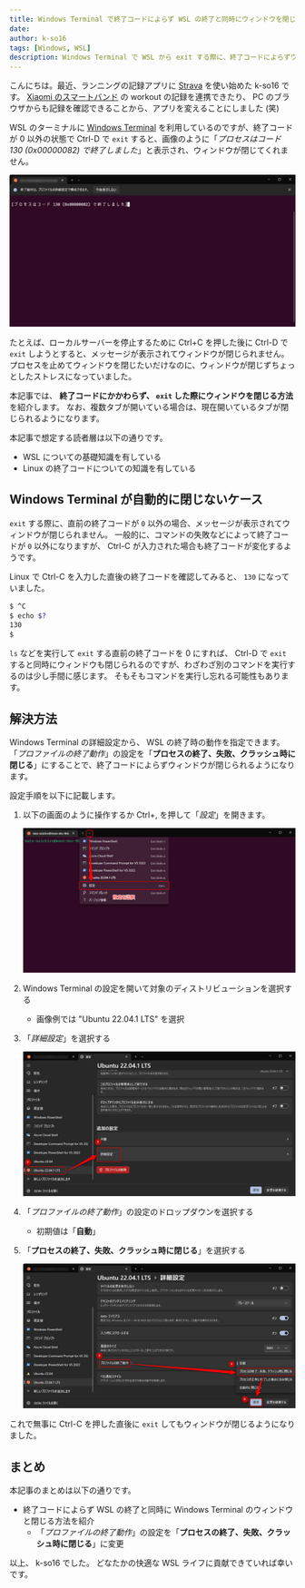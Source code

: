 ```yaml
---
title: Windows Terminal で終了コードによらず WSL の終了と同時にウィンドウを閉じる方法
date: 
author: k-so16
tags: [Windows, WSL]
description: Windows Terminal で WSL から exit する際に、終了コードによらずウィンドウを閉じる方法を紹介します。
---
```


こんにちは。最近、ランニングの記録アプリに [Strava](https://www.strava.com/) を使い始めた k-so16 です。
[Xiaomi のスマートバンド](https://www.mi.com/jp/mi-smart-band-6/) の workout の記録を連携できたり、 PC のブラウザからも記録を確認できることから、アプリを変えることにしました (笑)

WSL のターミナルに [Windows Terminal](https://apps.microsoft.com/store/detail/windows-terminal/9N0DX20HK701) を利用しているのですが、終了コードが 0 以外の状態で Ctrl-D で `exit` すると、画像のように「*プロセスはコード 130 (0x00000082) で終了しました*」と表示され、ウィンドウが閉じてくれません。

![メッセージが表示されてウィンドウが閉じない](./images/terminal-not-closed.png)

たとえば、ローカルサーバーを停止するために Ctrl+C を押した後に Ctrl-D で `exit` しようとすると、メッセージが表示されてウィンドウが閉じられません。
プロセスを止めてウィンドウを閉じたいだけなのに、ウィンドウが閉じずちょっとしたストレスになっていました。

本記事では、 **終了コードにかかわらず、 `exit` した際にウィンドウを閉じる方法** を紹介します。
なお、複数タブが開いている場合は、現在開いているタブが閉じられるようになります。

本記事で想定する読者層は以下の通りです。

- WSL についての基礎知識を有している
- Linux の終了コードについての知識を有している

## Windows Terminal が自動的に閉じないケース

`exit` する際に、直前の終了コードが `0` 以外の場合、メッセージが表示されてウィンドウが閉じられません。
一般的に、コマンドの失敗などによって終了コードが `0` 以外になりますが、 Ctrl-C が入力された場合も終了コードが変化するようです。

Linux で Ctrl-C を入力した直後の終了コードを確認してみると、 `130` になっていました。

```sh
$ ^C
$ echo $?
130
$
```

`ls` などを実行して `exit` する直前の終了コードを 0 にすれば、 Ctrl-D で `exit` すると同時にウィンドウも閉じられるのですが、わざわざ別のコマンドを実行するのは少し手間に感じます。
そもそもコマンドを実行し忘れる可能性もあります。

## 解決方法

Windows Terminal の詳細設定から、 WSL の終了時の動作を指定できます。
「*プロファイルの終了動作*」の設定を「**プロセスの終了、失敗、クラッシュ時に閉じる**」にすることで、終了コードによらずウィンドウが閉じられるようになります。

設定手順を以下に記載します。

1. 以下の画面のように操作するか Ctrl+, を押して「*設定*」を開きます。

    ![設定画面を開く操作方法](./images/open-config.png)

1. Windows Terminal の設定を開いて対象のディストリビューションを選択する
    - 画像例では "Ubuntu 22.04.1 LTS" を選択
1. 「*詳細設定*」を選択する

    ![詳細設定の開き方](./images/config-1.png)

1. 「*プロファイルの終了動作*」の設定のドロップダウンを選択する
    - 初期値は「**自動**」
1. 「**プロセスの終了、失敗、クラッシュ時に閉じる**」を選択する

    ![プロファイルの終了動作を変更](./images/config-2.png)

これで無事に Ctrl-C を押した直後に `exit` してもウィンドウが閉じるようになりました。

## まとめ

本記事のまとめは以下の通りです。

- 終了コードによらず WSL の終了と同時に Windows Terminal のウィンドウと閉じる方法を紹介
    - 「*プロファイルの終了動作*」の設定を「**プロセスの終了、失敗、クラッシュ時に閉じる**」に変更

以上、 k-so16 でした。
どなたかの快適な WSL ライフに貢献できていれば幸いです。
